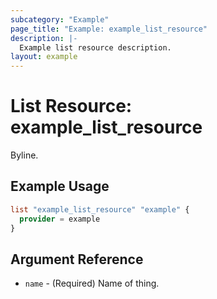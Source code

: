 ```yaml
---
subcategory: "Example"
page_title: "Example: example_list_resource"
description: |-
  Example list resource description.
layout: example
---
```


# List Resource: example_list_resource

Byline.

## Example Usage

```terraform
list "example_list_resource" "example" {
  provider = example
}
```

## Argument Reference

* `name` - (Required) Name of thing.
